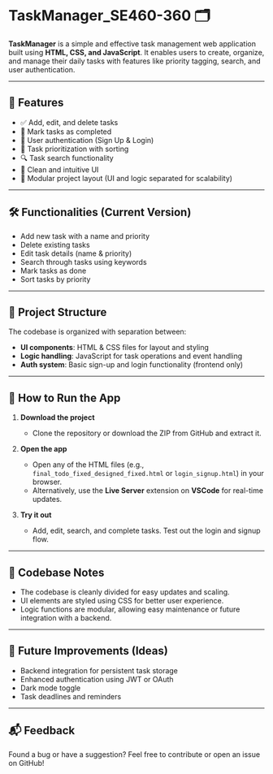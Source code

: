 # TaskManager_SE460-360 🗂️

**TaskManager** is a simple and effective task management web application built using **HTML, CSS, and JavaScript**. It enables users to create, organize, and manage their daily tasks with features like priority tagging, search, and user authentication.

---

## 🚀 Features

- ✅ Add, edit, and delete tasks  
- 🔄 Mark tasks as completed  
- 🔐 User authentication (Sign Up & Login)  
- 🧠 Task prioritization with sorting  
- 🔍 Task search functionality  
- 🎨 Clean and intuitive UI  
- 🧪 Modular project layout (UI and logic separated for scalability)

---

## 🛠️ Functionalities (Current Version)

- Add new task with a name and priority
- Delete existing tasks
- Edit task details (name & priority)
- Search through tasks using keywords
- Mark tasks as done
- Sort tasks by priority

---

## 📁 Project Structure

The codebase is organized with separation between:

- **UI components**: HTML & CSS files for layout and styling  
- **Logic handling**: JavaScript for task operations and event handling  
- **Auth system**: Basic sign-up and login functionality (frontend only)

---

## 🧪 How to Run the App

1. **Download the project**  
   - Clone the repository or download the ZIP from GitHub and extract it.

2. **Open the app**  
   - Open any of the HTML files (e.g., `final_todo_fixed_designed_fixed.html` or `login_signup.html`) in your browser.  
   - Alternatively, use the **Live Server** extension on **VSCode** for real-time updates.

3. **Try it out**  
   - Add, edit, search, and complete tasks. Test out the login and signup flow.

---

## 🔎 Codebase Notes

- The codebase is cleanly divided for easy updates and scaling.
- UI elements are styled using CSS for better user experience.
- Logic functions are modular, allowing easy maintenance or future integration with a backend.

---

## 📌 Future Improvements (Ideas)

- Backend integration for persistent task storage
- Enhanced authentication using JWT or OAuth
- Dark mode toggle
- Task deadlines and reminders

---

## 📬 Feedback

Found a bug or have a suggestion? Feel free to contribute or open an issue on GitHub!
